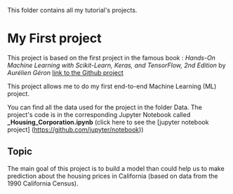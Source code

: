 This folder contains all my tutorial's projects.

# My First project

This project is based on the first project in the famous book : *Hands-On Machine Learning with Scikit-Learn, Keras, and TensorFlow, 2nd Edition* by *Aurélien Géron* [link to the Github project](https://github.com/ageron/handson-ml2)

This project allows me to do my first end-to-end Machine Learning (ML) project. 

You can find all the data used for the project in the folder Data. 
The project's code is in the corresponding Jupyter Notebook called **_Housing_Corporation.ipynb** (click here to see the [jupyter notebook project] (https://github.com/jupyter/notebook))

## Topic

The main goal of this project is to build a model than could help us to make prediction about the housing prices in California (based on data from the 1990 California Census). 


